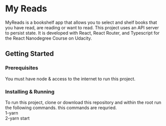 # My Reads

MyReads is a bookshelf app that allows you to select and shelf books that you have read, are reading or want to read. This project uses an API server to persist state. It is developed with React, React Router, and Typescript for the React Nanodegree Course on Udacity. 

## Getting Started

### Prerequisites

You must have node & access to the internet to run this project. 

### Installing & Running

To run this project, clone or download this repository and within the root run the following commands.
this commands are requried.</br>
1-yarn</br>
2-yarn start
